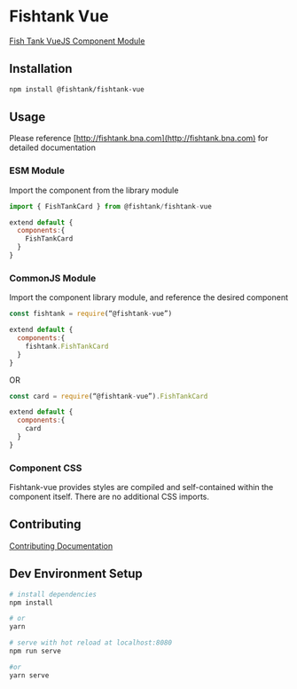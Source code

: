 # Fishtank Vue

[Fish Tank VueJS Component Module](http://fishtank.bna.com)

## Installation

``` sh
npm install @fishtank/fishtank-vue
```

## Usage

Please reference [http://fishtank.bna.com](http://fishtank.bna.com) for detailed documentation 

### ESM Module

Import the component from the library module
``` js
import { FishTankCard } from @fishtank/fishtank-vue

extend default {
  components:{
    FishTankCard
  }
}
```
### CommonJS Module
Import the component library module, and reference the desired component

``` js
const fishtank = require(“@fishtank-vue”)

extend default {
  components:{
    fishtank.FishTankCard
  }
}
```
OR

``` js
const card = require(“@fishtank-vue”).FishTankCard

extend default {
  components:{
    card
  }
}
```

### Component CSS

Fishtank-vue provides styles are compiled and self-contained within the component itself. There are no additional CSS imports.

## Contributing

[Contributing Documentation](.github/CONTRIBUTING.md)

## Dev Environment Setup

``` bash
# install dependencies
npm install

# or
yarn

# serve with hot reload at localhost:8080
npm run serve 

#or
yarn serve
```
